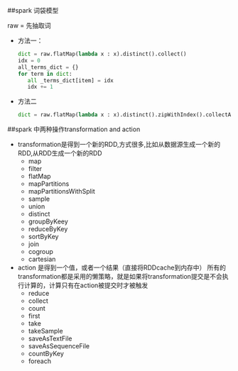 ##spark 词袋模型

raw = 先抽取词

* 方法一：
  ```python
  dict = raw.flatMap(lambda x : x).distinct().collect()
  idx = 0
  all_terms_dict = {}
  for term in dict:
     all _terms_dict[item] = idx
     idx += 1
  ```
  
* 方法二
  ```python
  dict = raw.flatMap(lambda x : x).distinct().zipWithIndex().collectAsMap()
  ```

##spark 中两种操作transformation and action

  * transformation是得到一个新的RDD,方式很多,比如从数据源生成一个新的RDD,从RDD生成一个新的RDD
    * map 
    * filter
    * flatMap
    * mapPartitions
    * mapPartitionsWithSplit 
    * sample 
    * union 
    * distinct 
    * groupByKeey 
    * reduceByKey 
    * sortByKey 
    * join 
    * cogroup 
    * cartesian
  * action 是得到一个值，或者一个结果（直接将RDDcache到内存中）
所有的transformation都是采用的懒策略，就是如果将transformation提交是不会执行计算的，计算只有在action被提交时才被触发
    * reduce 
    * collect 
    * count 
    * first 
    * take 
    * takeSample 
    * saveAsTextFile 
    * saveAsSequenceFile 
    * countByKey 
    * foreach
  
  
